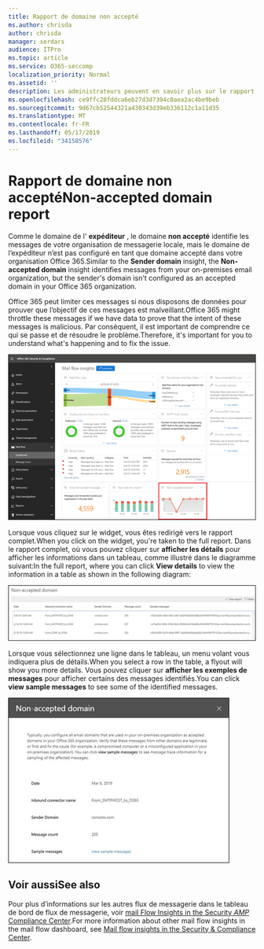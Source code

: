 ```yaml
---
title: Rapport de domaine non accepté
ms.author: chrisda
author: chrisda
manager: serdars
audience: ITPro
ms.topic: article
ms.service: O365-seccomp
localization_priority: Normal
ms.assetid: ''
description: Les administrateurs peuvent en savoir plus sur le rapport de domaine non accepté dans le tableau de bord de flux de messagerie dans le centre de sécurité & Compliance Center.
ms.openlocfilehash: ce9ffc28fddca6eb27d3d7394c0aea2ac4be9beb
ms.sourcegitcommit: 9d67cb52544321a430343d39eb336112c1a11d35
ms.translationtype: MT
ms.contentlocale: fr-FR
ms.lasthandoff: 05/17/2019
ms.locfileid: "34158576"
---
```

# <a name="non-accepted-domain-report"></a><span data-ttu-id="2dcc3-103">Rapport de domaine non accepté</span><span class="sxs-lookup"><span data-stu-id="2dcc3-103">Non-accepted domain report</span></span>

<span data-ttu-id="2dcc3-104">Comme le domaine de l' **expéditeur** , le domaine **non accepté** identifie les messages de votre organisation de messagerie locale, mais le domaine de l’expéditeur n’est pas configuré en tant que domaine accepté dans votre organisation Office 365.</span><span class="sxs-lookup"><span data-stu-id="2dcc3-104">Similar to the **Sender domain** insight, the **Non-accepted domain** insight identifies messages from your on-premises email organization, but the sender's domain isn't configured as an accepted domain in your Office 365 organization.</span></span>

<span data-ttu-id="2dcc3-105">Office 365 peut limiter ces messages si nous disposons de données pour prouver que l’objectif de ces messages est malveillant.</span><span class="sxs-lookup"><span data-stu-id="2dcc3-105">Office 365 might throttle these messages if we have data to prove that the intent of these messages is malicious.</span></span> <span data-ttu-id="2dcc3-106">Par conséquent, il est important de comprendre ce qui se passe et de résoudre le problème.</span><span class="sxs-lookup"><span data-stu-id="2dcc3-106">Therefore, it's important for you to understand what's happening and to fix the issue.</span></span>

![Rapport de domaine non accepté dans le tableau de bord de flux de messagerie dans le centre de sécurité & Compliance Center](media/non-accepted-domain-report-selected.png)

<span data-ttu-id="2dcc3-108">Lorsque vous cliquez sur le widget, vous êtes redirigé vers le rapport complet.</span><span class="sxs-lookup"><span data-stu-id="2dcc3-108">When you click on the widget, you're taken to the full report.</span></span> <span data-ttu-id="2dcc3-109">Dans le rapport complet, où vous pouvez cliquer sur **afficher les détails** pour afficher les informations dans un tableau, comme illustré dans le diagramme suivant:</span><span class="sxs-lookup"><span data-stu-id="2dcc3-109">In the full report, where you can click **View details** to view the information in a table as shown in the following diagram:</span></span>

![Afficher la table des détails dans le rapport de domaine non accepté](media/non-accepted-domain-report-view-details.png)

<span data-ttu-id="2dcc3-111">Lorsque vous sélectionnez une ligne dans le tableau, un menu volant vous indiquera plus de détails.</span><span class="sxs-lookup"><span data-stu-id="2dcc3-111">When you select a row in the table, a flyout will show you more details.</span></span> <span data-ttu-id="2dcc3-112">Vous pouvez cliquer sur **afficher les exemples de messages** pour afficher certains des messages identifiés.</span><span class="sxs-lookup"><span data-stu-id="2dcc3-112">You can click **view sample messages** to see some of the identified messages.</span></span>

![Sélectionner une ligne dans le tableau des détails dans le rapport de domaine non accepté](media/non-accepted-domain-report-select-row-in-table.png)

## <a name="see-also"></a><span data-ttu-id="2dcc3-114">Voir aussi</span><span class="sxs-lookup"><span data-stu-id="2dcc3-114">See also</span></span>

<span data-ttu-id="2dcc3-115">Pour plus d’informations sur les autres flux de messagerie dans le tableau de bord de flux de messagerie, voir [mail Flow Insights in the Security _AMP_ Compliance Center](mail-flow-insights-v2.md).</span><span class="sxs-lookup"><span data-stu-id="2dcc3-115">For more information about other mail flow insights in the mail flow dashboard, see [Mail flow insights in the Security & Compliance Center](mail-flow-insights-v2.md).</span></span>
